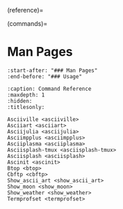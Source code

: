 (reference)=

(commands)=

# Man Pages

```{include} ../../README.md
:start-after: "### Man Pages"
:end-before: "### Usage"
```

```{toctree}
:caption: Command Reference
:maxdepth: 1
:hidden:
:titlesonly:

Asciiville <asciiville>
Asciiart <asciiart>
Asciijulia <asciijulia>
Asciimpplus <asciimpplus>
Asciiplasma <asciiplasma>
Asciisplash-tmux <asciisplash-tmux>
Asciisplash <asciisplash>
Ascinit <ascinit>
Btop <btop>
Cbftp <cbftp>
Show_ascii_art <show_ascii_art>
Show_moon <show_moon>
Show_weather <show_weather>
Termprofset <termprofset>
```
